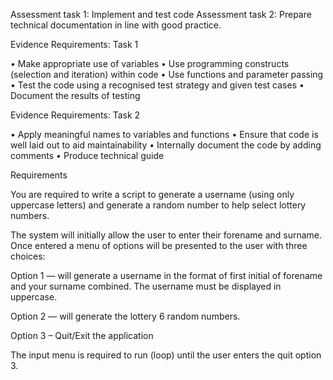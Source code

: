 Assessment task 1: Implement and test code 
Assessment task 2: Prepare technical documentation in line with good practice.

Evidence Requirements: Task 1

•	Make appropriate use of variables
•	Use programming constructs (selection and iteration) within code
•	Use functions and parameter passing
•	Test the code using a recognised test strategy and given test cases
•	Document the results of testing

Evidence Requirements: Task 2

•	Apply meaningful names to variables and functions
•	Ensure that code is well laid out to aid maintainability
•	Internally document the code by adding comments
•	Produce technical guide


Requirements

You are required to write a script to generate a username (using only uppercase letters) and generate a random number to help select lottery numbers. 

The system will initially allow the user to enter their forename and surname.  Once entered a menu of options will be presented to the user with three choices:

Option 1 — will generate a username in the format of first initial of forename and your surname combined.  The username must be displayed in uppercase. 

Option 2 — will generate the lottery 6 random numbers.

Option 3 – Quit/Exit the application


The input menu is required to run (loop) until the user enters the quit option 3.
